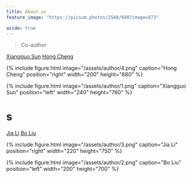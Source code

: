 ```yaml
---
title: About us
feature_image: "https://picsum.photos/2560/600?image=873"

aside: true
---
```






> Co-author



[Xiangguo Sun](https://xgsun.mysxl.cn/)
[Hong Cheng](https://www1.se.cuhk.edu.hk/~hcheng/)


{% include figure.html image="/assets/author/4.png" caption="Hong Cheng" position="right" width="200" height="680" %}

{% include figure.html image="/assets/author/1.png" caption="Xiangguo Sun" position="left" width="240" height="760" %}
# s
[Jia Li](https://sites.google.com/view/lijia)
[Bo Liu](https://cse.seu.edu.cn/2019/0401/c23024a268340/page.psp)

{% include figure.html image="/assets/author/3.png" caption="Jia Li" position="right" width="220" height="750" %}

{% include figure.html image="/assets/author/2.png" caption="Bo Liu" position="left" width="200" height="700" %}

